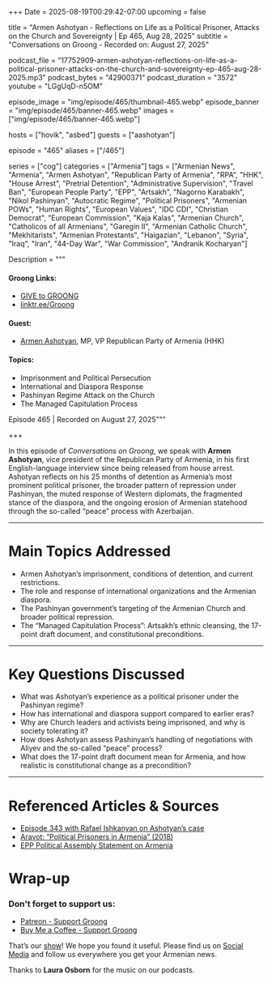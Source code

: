 +++
Date = 2025-08-19T00:29:42-07:00
upcoming = false

title = "Armen Ashotyan - Reflections on Life as a Political Prisoner, Attacks on the Church and Sovereignty | Ep 465, Aug 28, 2025"
subtitle = "Conversations on Groong - Recorded on: August 27, 2025"

podcast_file = "17752909-armen-ashotyan-reflections-on-life-as-a-political-prisoner-attacks-on-the-church-and-sovereignty-ep-465-aug-28-2025.mp3"
podcast_bytes = "42900371"
podcast_duration = "3572"
youtube = "LGgUqD-n5OM"

episode_image = "img/episode/465/thumbnail-465.webp"
episode_banner = "img/episode/465/banner-465.webp"
images = ["img/episode/465/banner-465.webp"]

hosts = ["hovik", "asbed"]
guests = ["aashotyan"]

episode = "465"
aliases = ["/465"]

series = ["cog"]
categories = ["Armenia"]
tags = ["Armenian News", "Armenia", "Armen Ashotyan", "Republican Party of Armenia", "RPA", "HHK", "House Arrest", "Pretrial Detention", "Administrative Supervision", "Travel Ban", "European People Party", "EPP", "Artsakh", "Nagorno Karabakh", "Nikol Pashinyan", "Autocratic Regime", "Political Prisoners", "Armenian POWs", "Human Rights", "European Values", "IDC CDI", "Christian Democrat", "European Commission", "Kaja Kalas", "Armenian Church", "Catholicos of all Armenians", "Garegin II", "Armenian Catholic Church", "Mekhitarists", "Armenian Protestants", "Haigazian", "Lebanon", "Syria", "Iraq", "Iran", "44-Day War", "War Commission", "Andranik Kocharyan"]

Description = """

#### Groong Links:
* [GIVE to GROONG](https://podcasts.groong.org/donate)
* [linktr.ee/Groong](https://linktr.ee/groong)

#### Guest:
* [Armen Ashotyan](/guest/ashotyan), MP, VP Republican Party of Armenia (HHK)

#### Topics:
* Imprisonment and Political Persecution
* International and Diaspora Response
* Pashinyan Regime Attack on the Church
* The Managed Capitulation Process


Episode 465 | Recorded on August 27, 2025"""

+++

In this episode of *Conversations on Groong*, we speak with **Armen Ashotyan**, vice president of the Republican Party of Armenia, in his first English-language interview since being released from house arrest. Ashotyan reflects on his 25 months of detention as Armenia’s most prominent political prisoner, the broader pattern of repression under Pashinyan, the muted response of Western diplomats, the fragmented stance of the diaspora, and the ongoing erosion of Armenian statehood through the so-called “peace” process with Azerbaijan.  

---

# Main Topics Addressed
- Armen Ashotyan’s imprisonment, conditions of detention, and current restrictions.  
- The role and response of international organizations and the Armenian diaspora.
- The Pashinyan government’s targeting of the Armenian Church and broader political repression.  
- The “Managed Capitulation Process”: Artsakh’s ethnic cleansing, the 17-point draft document, and constitutional preconditions.  

---

# Key Questions Discussed
- What was Ashotyan’s experience as a political prisoner under the Pashinyan regime?  
- How has international and diaspora support compared to earlier eras?  
- Why are Church leaders and activists being imprisoned, and why is society tolerating it?  
- How does Ashotyan assess Pashinyan’s handling of negotiations with Aliyev and the so-called “peace” process?  
- What does the 17-point draft document mean for Armenia, and how realistic is constitutional change as a precondition?  

---

# Referenced Articles & Sources
- [Episode 343 with Rafael Ishkanyan on Ashotyan’s case](https://podcasts.groong.org/343)  
- [Aravot: “Political Prisoners in Armenia” (2018)](https://en.aravot.am/2018/05/07/212112/)  
- [EPP Political Assembly Statement on Armenia](https://www.epp.eu/news/epp-political-assembly-meets-in-brussels)  




# Wrap-up

### **Don't forget to support us:**
* [Patreon - Support Groong](https://www.patreon.com/ann_groong)
* [Buy Me a Coffee - Support Groong](https://www.buymeacoffee.com/groong)


That’s our [show](https://podcasts.groong.org/)! We hope you found it useful. Please find us on [Social Media](https://linktr.ee/groong) and follow us everywhere you get your Armenian news.

Thanks to **Laura Osborn** for the music on our podcasts.

